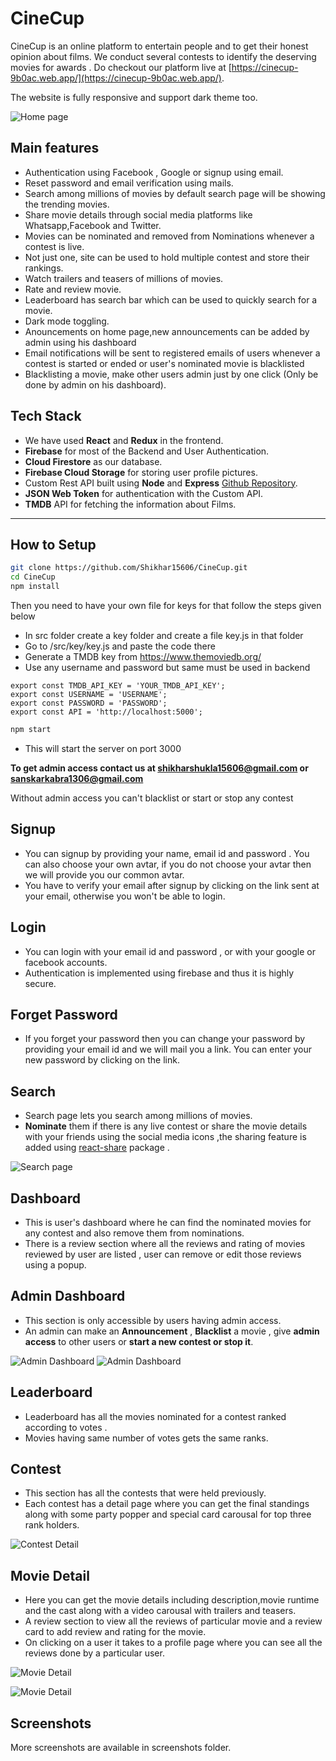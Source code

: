 # CineCup

CineCup is an online platform to entertain people and to get their honest opinion about films. We conduct several contests to identify the deserving movies for awards . Do checkout our platform live at [https://cinecup-9b0ac.web.app/](https://cinecup-9b0ac.web.app/).

The website is fully responsive and support dark theme too.

![Home page](https://github.com/Shikhar15606/CineCup/blob/main/screenshots/Screenshot%20(41).png?raw=true)

## Main features

- Authentication using Facebook , Google or signup using email.
- Reset password and email verification using mails.
- Search among millions of movies by default search page will be showing the trending movies.
- Share movie details through social media platforms like Whatsapp,Facebook and Twitter.
- Movies can be nominated and removed from Nominations whenever a contest is live.
- Not just one, site can be used to hold multiple contest and store their rankings.
- Watch trailers and teasers of millions of movies.
- Rate and review movie.
- Leaderboard has search bar which can be used to quickly search for a movie.
- Dark mode toggling.
- Anouncements on home page,new announcements can be added by admin using his dashboard
- Email notifications will be sent to registered emails of users whenever a contest is started or ended or  user's nominated movie is blacklisted 
- Blacklisting a movie, make other users admin just by one click (Only be done by admin on his dashboard).

## Tech Stack

- We have used **React** and **Redux** in the frontend.
- **Firebase** for most of the Backend and User Authentication.
- **Cloud Firestore** as our database.
- **Firebase Cloud Storage** for storing user profile pictures.
- Custom Rest API built using **Node** and **Express** [Github Repository](https://github.com/Shikhar15606/cinecup-backend).
- **JSON Web Token** for authentication with the Custom API.
- **TMDB** API for fetching the information about Films.

---

## How to Setup

```bash
git clone https://github.com/Shikhar15606/CineCup.git
cd CineCup
npm install
```

Then you need to have your own file for keys for that follow the steps given below

- In src folder create a key folder and create a file key.js in that folder
- Go to /src/key/key.js and paste the code there
- Generate a TMDB key from https://www.themoviedb.org/ 
- Use any username and password but same must be used in backend 

```JS
export const TMDB_API_KEY = 'YOUR_TMDB_API_KEY';
export const USERNAME = 'USERNAME';
export const PASSWORD = 'PASSWORD';
export const API = 'http://localhost:5000';
```

```bash
npm start
```

- This will start the server on port 3000

**To get admin access contact us at shikharshukla15606@gmail.com or sanskarkabra1306@gmail.com**

Without admin access you can't blacklist or start or stop any contest


## Signup

- You can signup by providing your name, email id and password . You can also choose your own avtar, if you do not choose your avtar then we will provide you our common avtar.
- You have to verify your email after signup by clicking on the link sent at your email, otherwise you won't be able to login.

## Login

- You can login with your email id and password , or with your google or facebook accounts.
- Authentication is implemented using firebase and thus it is highly secure.

## Forget Password

- If you forget your password then you can change your password by providing your email id and we will mail you a link. You can enter your new password by clicking on the link.

## Search

- Search page lets you search among millions of movies.
- **Nominate** them if there is any live contest or share the movie details with your friends using the social media icons ,the sharing feature is added using [react-share](http://https://www.npmjs.com/package/react-share 'react-share') package .

![Search page](https://github.com/Shikhar15606/CineCup/blob/main/screenshots/Screenshot%20(30).png?raw=true)

## Dashboard

- This is user's dashboard where he can find the nominated movies for any contest and also remove them from nominations.
- There is a review section where all the reviews and rating of movies reviewed by user are listed , user can remove or edit those reviews using a popup.

## Admin Dashboard

- This section is only accessible by users having admin access.
- An admin can make an **Announcement** , **Blacklist** a movie , give **admin access** to other users or **start a new contest or stop it**.

![Admin Dashboard](https://github.com/Shikhar15606/CineCup/blob/main/screenshots/Screenshot%20(28).png?raw=true)
![Admin Dashboard](https://github.com/Shikhar15606/CineCup/blob/main/screenshots/Screenshot%20(29).png?raw=true)

## Leaderboard

- Leaderboard has all the movies nominated for a contest ranked according to votes .
- Movies having same number of votes gets the same ranks.

## Contest

- This section has all the contests that were held previously.
- Each contest has a detail page where you can get the final standings along with some party popper and special card carousal for top three rank holders.

![Contest Detail](https://github.com/Shikhar15606/CineCup/blob/main/screenshots/Screenshot%20(51).png?raw=true)

## Movie Detail

- Here you can get the movie details including description,movie runtime and the cast along with a video carousal with trailers and teasers.
- A review section to view all the reviews of particular movie and a review card to add review and rating for the movie.
- On clicking on a user it takes to a profile page where you can see all the reviews done by a particular user.

![Movie Detail](https://github.com/Shikhar15606/CineCup/blob/main/screenshots/Screenshot%20(43).png?raw=true)


![Movie Detail](https://github.com/Shikhar15606/CineCup/blob/main/screenshots/Screenshot%20(44).png?raw=true)

## Screenshots

More screenshots are available in screenshots folder.


